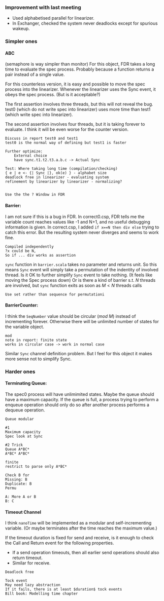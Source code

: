 ### Improvement with last meeting
- Used alphabetised parallel for linearizer.
- In Exchanger, checked the system never deadlocks except for spurious wakeup.
### Simpler ones
#### ABC
(semaphore is way simpler than monitor)
For this object, FDR takes a long time to evaluate the spec process. Probably because a function returns a pair instead of a single value. 

For this counterless version, it is easy and possible to move the spec process into the linearizer. Whenever the linearizer uses the Sync event, it obeys the spec process. (But is it acceptable?)

The first assertion involves three threads, but this will not reveal the bug. test0 (which do not write spec into linearizer) uses more time than test1 (which write spec into linearizer).

The second assertion involves four threads, but it is taking forever to evaluate. I think it will be even worse for the counter version. 
```
Discuss in report test0 and test1
test0 is the normal way of defining but test1 is faster

Further optimize:
    External choice
    have sync.t1.t2.t3.a.b.c -> Actual Sync

Test: Where taking long time (compilation/checking)
{ e | e <- {| Sync |}, ok(e) } - alphabet size
deadlock free in linearizer - evaluating system
refinement by linearizer by linearizer - normalizing?


Use the the ? Window in FDR
```
#### Barrier:
I am not sure if this is a bug in FDR. In correct0.csp, FDR tells me the variable count reaches values like -1 and N+1, and no useful debugging information is given. In correct.csp, I added `if x==N then div else` trying to catch this error. But the resulting system never diverges and seems to work fine.

```
Compiled independently
?x could be N,
So if ... div works as assertion
```

`sync` function in `barrier.scala` takes no parameter and returns unit. So this means `Sync` event will simply take a permutation of the indentity of involved thread. Is it OK to further simplify `Sync` event to take nothing. (It feels like moving the Spec process down) 
Or is there a kind of barrier s.t. $N$ threads are involved, but `sync` function exits as soon as $M<N$ threads calls 
```
Use set rather than sequence for permutationi
```
#### BarrierCounter:
I think the `SeqNumber` value should be circular ($mod\ M$) instead of incrementing forever. Otherwise there will be unlimited number of states for the variable object.

```
mod
note in report: finite state
works in circular case -> work in normal case
```

Similar `Sync` channel definition problem. But I feel for this object it makes more sense not to simplify Sync. 

### Harder ones
#### Terminating Queue:
The spec0 process will have unlimimited states. Maybe the queue should have a maximum capacity. If the queue is full, a process trying to perform a enqueue operation should only do so after another process performs a dequeue operation.
```
Queue modular 

#1
Maximum capacity
Spec look at Sync

#2 Trick
Queue A*BC*
A*BC* A*BC*

finite 
restrict to parse only A*BC*

Check B for 
Missing: B
Duplicate: B
Permu

A: More A or B
B: C
```
#### Timeout Channel
I think `nanoTime` will be implemented as a modular and self-incrementing variable. (Or maybe terminates after the time reaches the maximum value.)

If the timeout duration is fixed for send and receive, is it enough to check the Call and Return event for the following properties.
- If a send operation timeouts, then all earlier send operations should also return timeout.
- Similar for receive.
```
Deadlock free

Tock event
May need lazy abstraction
If it fails, there is at least $duration$ tock events
Bill book: Modelling time chapter
```